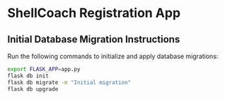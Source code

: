 # ShellCoach Registration App

## Initial Database Migration Instructions

Run the following commands to initialize and apply database migrations:

```bash
export FLASK_APP=app.py
flask db init
flask db migrate -m "Initial migration"
flask db upgrade
```

